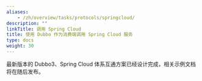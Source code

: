 ```yaml
---
aliases:
    - /zh/overview/tasks/protocols/springcloud/
description: ""
linkTitle: 调用 Spring Cloud
title: 使用 Dubbo 作为消费端调用 Spring Cloud 服务
type: docs
weight: 30
---
```



最新版本的 Dubbo3、Spring Cloud 体系互通方案已经设计完成，相关示例文档将在随后发布。